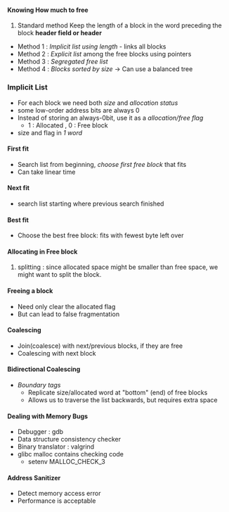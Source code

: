 #### Knowing How much to free
1. Standard method
Keep the length of a block in the word preceding the block
**header field or header**
- Method 1 : *Implicit list using length* - links all blocks
- Method 2 : *Explicit list* among the free blocks using pointers
- Method 3 : *Segregated free list*
- Method 4 : *Blocks sorted by size* -> Can use a balanced tree
### Implicit List
- For each block we need both *size* and *allocation status*
- some low-order address bits are always 0
- Instead of storing an always-0bit, use it as a *allocation/free flag*
	- 1 : Allocated , 0 : Free block
- size and flag in *1 word*
#### First fit 
- Search list from beginning, *choose first free block* that fits
- Can take linear time
#### Next fit
- search list starting where previous search finished
#### Best fit
- Choose the best free block: fits with fewest byte left over

#### Allocating in Free block
1. splitting : since allocated space might be smaller than free space, we might want to split the block.
#### Freeing a block
- Need only clear the allocated flag
- But can lead to false fragmentation
#### Coalescing
- Join(coalesce) with next/previous blocks, if they are free
- Coalescing with next block
#### Bidirectional Coalescing
- *Boundary tags*
	- Replicate size/allocated word at "bottom" (end) of free blocks
	- Allows us to traverse the list backwards, but requires extra space
#### Dealing with Memory Bugs
- Debugger : gdb
- Data structure consistency checker
- Binary translator : valgrind
- glibc malloc contains checking code
	- setenv MALLOC_CHECK_3
#### Address Sanitizer
- Detect memory access error
- Performance is acceptable